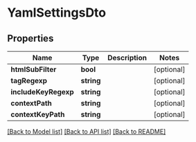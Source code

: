 # YamlSettingsDto

## Properties
Name | Type | Description | Notes
------------ | ------------- | ------------- | -------------
**htmlSubFilter** | **bool** |  | [optional] 
**tagRegexp** | **string** |  | [optional] 
**includeKeyRegexp** | **string** |  | [optional] 
**contextPath** | **string** |  | [optional] 
**contextKeyPath** | **string** |  | [optional] 

[[Back to Model list]](../README.md#documentation-for-models) [[Back to API list]](../README.md#documentation-for-api-endpoints) [[Back to README]](../README.md)


